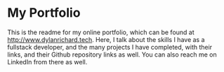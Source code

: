 # My Portfolio

This is the readme for my online portfolio, which can be found at http://www.dylanrichard.tech. Here, I talk about the skills I have as a fullstack developer, and the many projects I have completed, with their links, and their Github repository links as well. You can also reach me on LinkedIn from there as well. 
